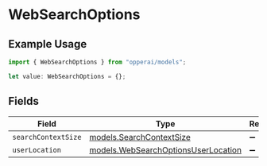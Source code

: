 # WebSearchOptions

## Example Usage

```typescript
import { WebSearchOptions } from "opperai/models";

let value: WebSearchOptions = {};
```

## Fields

| Field                                                                            | Type                                                                             | Required                                                                         | Description                                                                      |
| -------------------------------------------------------------------------------- | -------------------------------------------------------------------------------- | -------------------------------------------------------------------------------- | -------------------------------------------------------------------------------- |
| `searchContextSize`                                                              | [models.SearchContextSize](../models/searchcontextsize.md)                       | :heavy_minus_sign:                                                               | N/A                                                                              |
| `userLocation`                                                                   | [models.WebSearchOptionsUserLocation](../models/websearchoptionsuserlocation.md) | :heavy_minus_sign:                                                               | N/A                                                                              |